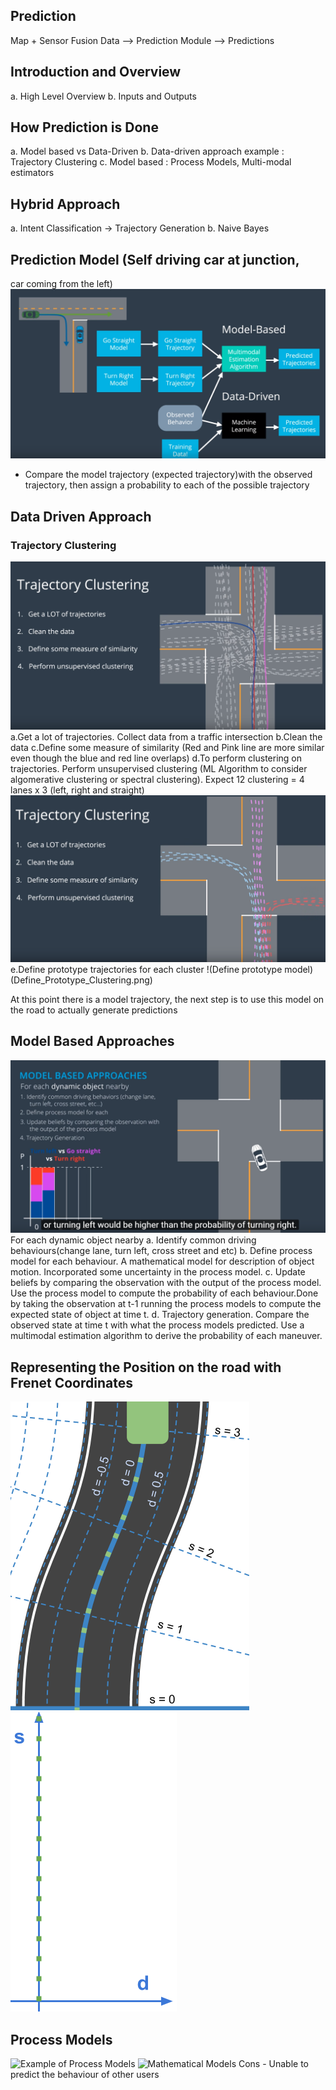## Prediction

Map + Sensor Fusion Data --> Prediction Module --> Predictions

## Introduction and Overview
a. High Level Overview
b. Inputs and Outputs

## How Prediction is Done
a. Model based vs Data-Driven
b. Data-driven approach example : Trajectory Clustering
c. Model based : Process Models, Multi-modal estimators

## Hybrid Approach
a. Intent Classification -> Trajectory Generation
b. Naive Bayes

## Prediction Model (Self driving car at junction,
car coming from the left)
![Prediction Model](./images/Prediction_Model.png)

* Compare the model trajectory (expected trajectory)with the observed trajectory,
  then assign a probability to each of the possible trajectory

## Data Driven Approach
### Trajectory Clustering
![Trajectory Clustering](./images/Trajectory_Clustering.png)
a.Get a lot of trajectories. Collect data from a traffic intersection
b.Clean the data
c.Define some measure of similarity (Red and Pink line are more similar even though the blue and red line overlaps)
d.To perform clustering on trajectories. Perform unsupervised clustering (ML Algorithm to consider algomerative clustering or spectral clustering). Expect 12 clustering = 4 lanes x 3 (left, right and straight)
![Clustering Result](Trajectory_Clustering_Result.png)
e.Define prototype trajectories for each cluster
!(Define prototype model)(Define_Prototype_Clustering.png)

At this point there is a model trajectory, the next step is to use this model on the road to actually generate predictions

## Model Based Approaches
![Model Based Approach](./images/model_based_approach.png)
For each dynamic object nearby
a. Identify common driving behaviours(change lane, turn left, cross street and etc)
b. Define process model for each behaviour. A mathematical model for description of object motion.
   Incorporated some uncertainty in the process model.
c. Update beliefs by comparing the observation with the output of the process model. Use the process model to compute the probability of each behaviour.Done by taking the observation at t-1 running the process models to compute the expected state of object at time t.
d. Trajectory generation. Compare the observed state at time t with what the process models predicted. Use a multimodal estimation algorithm to derive the probability of each maneuver.

## Representing the Position on the road with Frenet Coordinates
![Frenet Coordinates](./images/frenet_coordinate.png)
![Frenet Coordinates2](./images/frenet_coordinate2.png)

## Process Models
![Example of Process Models](./images/process_models)
![Mathematical Models](./images/mathematical_models)
Cons - Unable to predict the behaviour of other users





